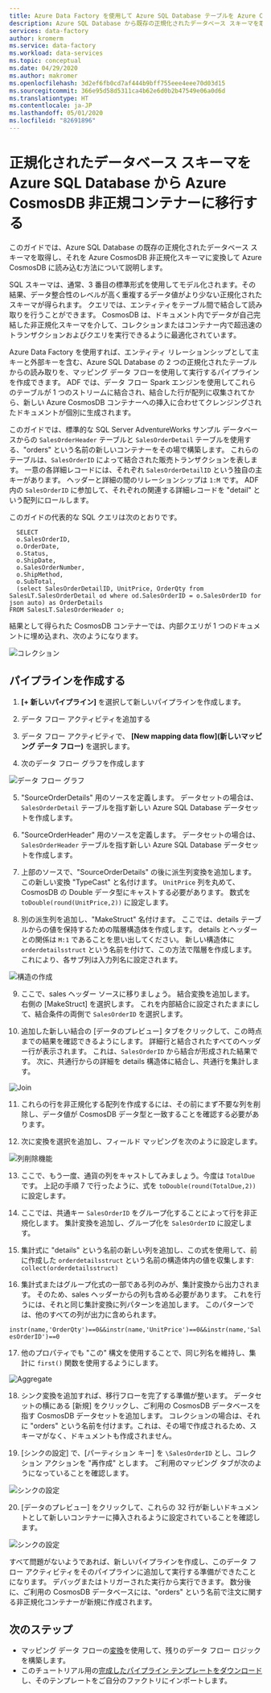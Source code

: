 ```yaml
---
title: Azure Data Factory を使用して Azure SQL Database テーブルを Azure CosmosDB に移行する
description: Azure SQL Database から既存の正規化されたデータベース スキーマを取得し、Azure Data Factory を使用して Azure CosmosDB 非正規化コンテナーに移行します。
services: data-factory
author: kromerm
ms.service: data-factory
ms.workload: data-services
ms.topic: conceptual
ms.date: 04/29/2020
ms.author: makromer
ms.openlocfilehash: 3d2ef6fb0cd7af444b9bff755eee4eee70d03d15
ms.sourcegitcommit: 366e95d58d5311ca4b62e6d0b2b47549e06a0d6d
ms.translationtype: HT
ms.contentlocale: ja-JP
ms.lasthandoff: 05/01/2020
ms.locfileid: "82691896"
---
```

# <a name="migrate-normalized-database-schema-from-azure-sql-database-to-azure-cosmosdb-denormalized-container"></a>正規化されたデータベース スキーマを Azure SQL Database から Azure CosmosDB 非正規コンテナーに移行する

このガイドでは、Azure SQL Database の既存の正規化されたデータベース スキーマを取得し、それを Azure CosmosDB 非正規化スキーマに変換して Azure CosmosDB に読み込む方法について説明します。

SQL スキーマは、通常、3 番目の標準形式を使用してモデル化されます。その結果、データ整合性のレベルが高く重複するデータ値がより少ない正規化されたスキーマが得られます。 クエリでは、エンティティをテーブル間で結合して読み取りを行うことができます。 CosmosDB は、ドキュメント内でデータが自己完結した非正規化スキーマを介して、コレクションまたはコンテナー内で超迅速のトランザクションおよびクエリを実行できるように最適化されています。

Azure Data Factory を使用すれば、エンティティ リレーションシップとして主キーと外部キーを含む、Azure SQL Database の 2 つの正規化されたテーブルからの読み取りを、マッピング データ フローを使用して実行するパイプラインを作成できます。 ADF では、データ フロー Spark エンジンを使用してこれらのテーブルが 1 つのストリームに結合され、結合した行が配列に収集されてから、新しい Azure CosmosDB コンテナーへの挿入に合わせてクレンジングされたドキュメントが個別に生成されます。

このガイドでは、標準的な SQL Server AdventureWorks サンプル データベースからの ```SalesOrderHeader``` テーブルと ```SalesOrderDetail``` テーブルを使用する、"orders" という名前の新しいコンテナーをその場で構築します。 これらのテーブルは、```SalesOrderID``` によって結合された販売トランザクションを表します。 一意の各詳細レコードには、それぞれ ```SalesOrderDetailID``` という独自の主キーがあります。 ヘッダーと詳細の間のリレーションシップは ```1:M``` です。 ADF 内の ```SalesOrderID``` に参加して、それぞれの関連する詳細レコードを "detail" という配列にロールします。

このガイドの代表的な SQL クエリは次のとおりです。

```
  SELECT
  o.SalesOrderID,
  o.OrderDate,
  o.Status,
  o.ShipDate,
  o.SalesOrderNumber,
  o.ShipMethod,
  o.SubTotal,
  (select SalesOrderDetailID, UnitPrice, OrderQty from SalesLT.SalesOrderDetail od where od.SalesOrderID = o.SalesOrderID for json auto) as OrderDetails
FROM SalesLT.SalesOrderHeader o;
```

結果として得られた CosmosDB コンテナーでは、内部クエリが 1 つのドキュメントに埋め込まれ、次のようになります。

![コレクション](media/data-flow/cosmosb3.png)

## <a name="create-a-pipeline"></a>パイプラインを作成する

1. **[+ 新しいパイプライン]** を選択して新しいパイプラインを作成します。

2. データ フロー アクティビティを追加する

3. データ フロー アクティビティで、 **[New mapping data flow]\(新しいマッピング データ フロー\)** を選択します。

4. 次のデータ フロー グラフを作成します

![データ フロー グラフ](media/data-flow/cosmosb1.png)

5. "SourceOrderDetails" 用のソースを定義します。 データセットの場合は、```SalesOrderDetail``` テーブルを指す新しい Azure SQL Database データセットを作成します。

6. "SourceOrderHeader" 用のソースを定義します。 データセットの場合は、```SalesOrderHeader``` テーブルを指す新しい Azure SQL Database データセットを作成します。

7. 上部のソースで、"SourceOrderDetails" の後に派生列変換を追加します。 この新しい変換 "TypeCast" と名付けます。 ```UnitPrice``` 列を丸めて、CosmosDB の Double データ型にキャストする必要があります。 数式を ```toDouble(round(UnitPrice,2))``` に設定します。

8. 別の派生列を追加し、"MakeStruct" 名付けます。 ここでは、details テーブルからの値を保持するための階層構造体を作成します。 details とヘッダーとの関係は ```M:1``` であることを思い出してください。 新しい構造体に ```orderdetailsstruct``` という名前を付けて、この方法で階層を作成します。これにより、各サブ列は入力列名に設定されます。

![構造の作成](media/data-flow/cosmosb9.png)

9. ここで、sales ヘッダー ソースに移りましょう。 結合変換を追加します。 右側の [MakeStruct] を選択します。 これを内部結合に設定されたままにして、結合条件の両側で ```SalesOrderID``` を選択します。

10. 追加した新しい結合の [データのプレビュー] タブをクリックして、この時点までの結果を確認できるようにします。 詳細行と結合されたすべてのヘッダー行が表示されます。 これは、```SalesOrderID``` から結合が形成された結果です。 次に、共通行からの詳細を details 構造体に結合し、共通行を集計します。

![Join](media/data-flow/cosmosb4.png)

11. これらの行を非正規化する配列を作成するには、その前にまず不要な列を削除し、データ値が CosmosDB データ型と一致することを確認する必要があります。

12. 次に変換を選択を追加し、フィールド マッピングを次のように設定します。

![列削除機能](media/data-flow/cosmosb5.png)

13. ここで、もう一度、通貨の列をキャストしてみましょう。今度は ```TotalDue``` です。 上記の手順 7 で行ったように、式を ```toDouble(round(TotalDue,2))``` に設定します。

14. ここでは、共通キー ```SalesOrderID``` をグループ化することによって行を非正規化します。 集計変換を追加し、グループ化を ```SalesOrderID``` に設定します。

15. 集計式に "details" という名前の新しい列を追加し、この式を使用して、前に作成した ```orderdetailsstruct``` という名前の構造体内の値を収集します: ```collect(orderdetailsstruct)```

16. 集計式またはグループ化式の一部である列のみが、集計変換から出力されます。 そのため、sales ヘッダーからの列も含める必要があります。 これを行うには、それと同じ集計変換に列パターンを追加します。 このパターンでは、他のすべての列が出力に含められます。

```instr(name,'OrderQty')==0&&instr(name,'UnitPrice')==0&&instr(name,'SalesOrderID')==0```

17. 他のプロパティでも "この" 構文を使用することで、同じ列名を維持し、集計に ```first()``` 関数を使用するようにします。

![Aggregate](media/data-flow/cosmosb6.png)

18. シンク変換を追加すれば、移行フローを完了する準備が整います。 データセットの横にある [新規] をクリックし、ご利用の CosmosDB データベースを指す CosmosDB データセットを追加します。 コレクションの場合は、それに "orders" という名前を付けます。これは、その場で作成されるため、スキーマがなく、ドキュメントも作成されません。

19. [シンクの設定] で、[パーティション キー] を ```\SalesOrderID``` とし、コレクション アクションを "再作成" とします。 ご利用のマッピング タブが次のようになっていることを確認します。

![シンクの設定](media/data-flow/cosmosb7.png)

20. [データのプレビュー] をクリックして、これらの 32 行が新しいドキュメントとして新しいコンテナーに挿入されるように設定されていることを確認します。

![シンクの設定](media/data-flow/cosmosb8.png)

すべて問題がないようであれば、新しいパイプラインを作成し、このデータ フロー アクティビティをそのパイプラインに追加して実行する準備ができたことになります。 デバッグまたはトリガーされた実行から実行できます。 数分後に、ご利用の CosmosDB データベースには、"orders" という名前で注文に関する非正規化コンテナーが新規に作成されます。

## <a name="next-steps"></a>次のステップ

* マッピング データ フローの[変換](concepts-data-flow-overview.md)を使用して、残りのデータ フロー ロジックを構築します。
* このチュートリアル用の[完成したパイプライン テンプレートをダウンロード](https://github.com/kromerm/adfdataflowdocs/blob/master/sampledata/SQL%20Orders%20to%20CosmosDB.zip)し、そのテンプレートをご自分のファクトリにインポートします。
